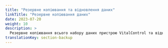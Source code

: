 ```yaml
---
title: "Резервне копіювання та відновлення даних"
linkTitle: "Резервне копіювання даних"
date: 2023-07-20
weight: 10
description: >
  Резервне копіювання всього набору даних пристрою VitalControl та відновлення його на іншому пристрої.
translationKey: section-backup
---
```

